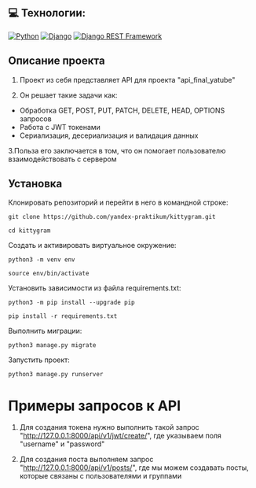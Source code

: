 ## 💻 Технологии:
[![Python](https://img.shields.io/badge/-Python-464646?style=flat&logo=Python&logoColor=56C0C0&color=008080)](https://www.python.org/)
[![Django](https://img.shields.io/badge/-Django-464646?style=flat&logo=Django&logoColor=56C0C0&color=008080)](https://www.djangoproject.com/)
[![Django REST Framework](https://img.shields.io/badge/-Django%20REST%20Framework-464646?style=flat&logo=Django%20REST%20Framework&logoColor=56C0C0&color=008080)](https://www.django-rest-framework.org/)


## Описание проекта

1. Проект из себя представляет API для проекта "api_final_yatube"

2. Он решает такие задачи как:
* Обработка GET, POST, PUT, PATCH, DELETE, HEAD, OPTIONS запросов
* Работа с JWT токенами
* Сериализация, десериализация и валидация данных

3.Польза его заключается в том, что он помогает пользователю взаимодействовать с сервером


## Установка

Клонировать репозиторий и перейти в него в командной строке:
```
git clone https://github.com/yandex-praktikum/kittygram.git
```

```
cd kittygram
```

Cоздать и активировать виртуальное окружение:
```
python3 -m venv env
```

```
source env/bin/activate
```

Установить зависимости из файла requirements.txt:

```
python3 -m pip install --upgrade pip
```

```
pip install -r requirements.txt
```

Выполнить миграции:

```
python3 manage.py migrate
```

Запустить проект:

```
python3 manage.py runserver
```

# Примеры запросов к API

1. Для создания токена нужно выполнить такой запрос "http://127.0.0.1:8000/api/v1/jwt/create/", где указываем поля "username" и "password" 

2. Для создания поста выполняем запрос "http://127.0.0.1:8000/api/v1/posts/", где мы можем создавать посты, которые связаны с пользователями и группами
